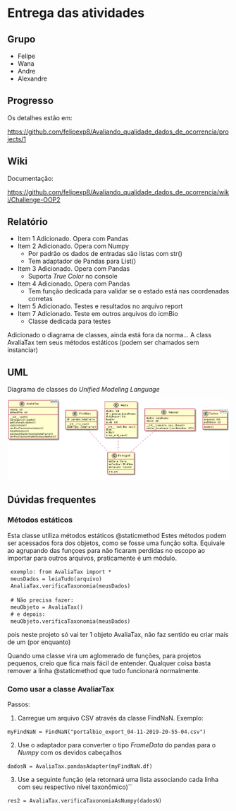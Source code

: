 # Entrega das atividades

## Grupo

- Felipe
- Wana
- Andre
- Alexandre

## Progresso

Os detalhes estão em:

https://github.com/felipexp8/Avaliando_qualidade_dados_de_ocorrencia/projects/1

## Wiki

Documentação:

https://github.com/felipexp8/Avaliando_qualidade_dados_de_ocorrencia/wiki/Challenge-OOP2

## Relatório

- Item 1 Adicionado. Opera com Pandas
- Item 2 Adicionado. Opera com Numpy
  - Por padrão os dados de entradas são listas com str()
  - Tem adaptador de Pandas para List()
- Item 3 Adicionado. Opera com Pandas
  - Suporta _True Color_ no console
- Item 4 Adicionado. Opera com Pandas
  - Tem função dedicada para validar se o estado está nas coordenadas corretas
- Item 5 Adicionado. Testes e resultados no arquivo report
- Item 7 Adicionado. Teste em outros arquivos do icmBio
  - Classe dedicada para testes

Adicionado o diagrama de classes, ainda está fora da norma... A class AvaliaTax tem seus métodos estáticos (podem ser chamados sem instanciar)

## UML

Diagrama de classes do _Unified Modeling Language_

![img](uml_simples.png)

## Dúvidas frequentes

### Métodos estáticos

Esta classe utiliza métodos estáticos @staticmethod
Estes métodos podem ser acessados fora dos objetos, como se fosse uma função solta. Equivale ao agrupando das funçoes para não ficaram perdidas no escopo ao importar para outros arquivos, praticamente é um módulo.
```
 exemplo: from AvaliaTax import * 
 meusDados = leiaTudo(arquivo)
 AnaliaTax.verificaTaxonomia(meusDados)
 
 # Não precisa fazer:
 meuObjeto = AvaliaTax()
 # e depois: 
 meuObjeto.verificaTaxonomia(meusDados)
 ```
 
 pois neste projeto só vai ter 1 objeto AvaliaTax, não faz sentido eu criar mais de um (por enquanto)
 
 Quando uma classe vira um aglomerado de funções, para projetos pequenos, creio que fica mais fácil de entender. 
 Qualquer coisa basta remover a linha @staticmethod que tudo funcionará normalmente.
 
 ### Como usar a classe AvaliarTax
 
Passos:

1. Carregue um arquivo CSV através da classe FindNaN. Exemplo:
 ```
myFindNaN = FindNaN("portalbio_export_04-11-2019-20-55-04.csv")
```

2. Use o adaptador para converter o tipo _FrameData_ do pandas para o _Numpy_ com os devidos cabeçalhos
 
```
dadosN = AvaliaTax.pandasAdapter(myFindNaN.df)
```
3. Use a seguinte função (ela retornará uma lista associando cada linha com seu respectivo nível taxonômico)``
```
res2 = AvaliaTax.verificaTaxonomiaAsNumpy(dadosN)
```
 
 
  
 
